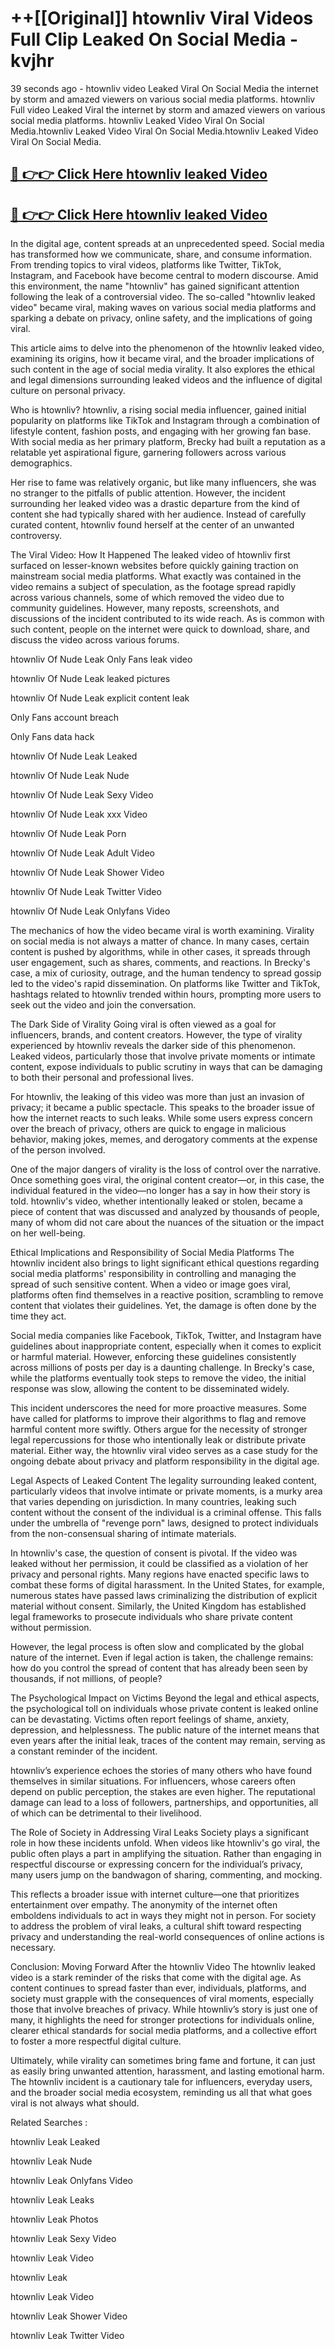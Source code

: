 # ++[[Original]] htownliv Viral Videos Full Clip Leaked On Social Media - kvjhr<br>

39 seconds ago - htownliv video Leaked Viral On Social Media the internet by storm and amazed viewers on various social media platforms.
htownliv Full video Leaked Viral the internet by storm and amazed viewers on various social media platforms. htownliv Leaked Video Viral On Social Media.htownliv Leaked Video Viral On Social Media.htownliv Leaked Video Viral On Social Media.<br>


## [🔴 👉👉 Click Here htownliv leaked Video ](https://onlyclips.site?title=htownliv&ref=git)

## [🔴 👉👉 Click Here htownliv leaked Video ](https://onlyclips.site?title=htownliv&ref=git)

In the digital age, content spreads at an unprecedented speed. Social media has transformed how we communicate, share, and consume information. From trending topics to viral videos, platforms like Twitter, TikTok, Instagram, and Facebook have become central to modern discourse. Amid this environment, the name "htownliv" has gained significant attention following the leak of a controversial video. The so-called "htownliv leaked video" became viral, making waves on various social media platforms and sparking a debate on privacy, online safety, and the implications of going viral.

This article aims to delve into the phenomenon of the htownliv leaked video, examining its origins, how it became viral, and the broader implications of such content in the age of social media virality. It also explores the ethical and legal dimensions surrounding leaked videos and the influence of digital culture on personal privacy.

Who is htownliv?
htownliv, a rising social media influencer, gained initial popularity on platforms like TikTok and Instagram through a combination of lifestyle content, fashion posts, and engaging with her growing fan base. With social media as her primary platform, Brecky had built a reputation as a relatable yet aspirational figure, garnering followers across various demographics.

Her rise to fame was relatively organic, but like many influencers, she was no stranger to the pitfalls of public attention. However, the incident surrounding her leaked video was a drastic departure from the kind of content she had typically shared with her audience. Instead of carefully curated content, htownliv found herself at the center of an unwanted controversy.

The Viral Video: How It Happened
The leaked video of htownliv first surfaced on lesser-known websites before quickly gaining traction on mainstream social media platforms. What exactly was contained in the video remains a subject of speculation, as the footage spread rapidly across various channels, some of which removed the video due to community guidelines. However, many reposts, screenshots, and discussions of the incident contributed to its wide reach. As is common with such content, people on the internet were quick to download, share, and discuss the video across various forums.

htownliv Of Nude Leak Only Fans leak video

htownliv Of Nude Leak leaked pictures

htownliv Of Nude Leak explicit content leak

Only Fans account breach

Only Fans data hack

htownliv Of Nude Leak Leaked

htownliv Of Nude Leak Nude

htownliv Of Nude Leak Sexy Video

htownliv Of Nude Leak xxx Video

htownliv Of Nude Leak Porn

htownliv Of Nude Leak Adult Video

htownliv Of Nude Leak Shower Video

htownliv Of Nude Leak Twitter Video

htownliv Of Nude Leak Onlyfans Video

The mechanics of how the video became viral is worth examining. Virality on social media is not always a matter of chance. In many cases, certain content is pushed by algorithms, while in other cases, it spreads through user engagement, such as shares, comments, and reactions. In Brecky's case, a mix of curiosity, outrage, and the human tendency to spread gossip led to the video's rapid dissemination. On platforms like Twitter and TikTok, hashtags related to htownliv trended within hours, prompting more users to seek out the video and join the conversation.

The Dark Side of Virality
Going viral is often viewed as a goal for influencers, brands, and content creators. However, the type of virality experienced by htownliv reveals the darker side of this phenomenon. Leaked videos, particularly those that involve private moments or intimate content, expose individuals to public scrutiny in ways that can be damaging to both their personal and professional lives.

For htownliv, the leaking of this video was more than just an invasion of privacy; it became a public spectacle. This speaks to the broader issue of how the internet reacts to such leaks. While some users express concern over the breach of privacy, others are quick to engage in malicious behavior, making jokes, memes, and derogatory comments at the expense of the person involved.

One of the major dangers of virality is the loss of control over the narrative. Once something goes viral, the original content creator—or, in this case, the individual featured in the video—no longer has a say in how their story is told. htownliv's video, whether intentionally leaked or stolen, became a piece of content that was discussed and analyzed by thousands of people, many of whom did not care about the nuances of the situation or the impact on her well-being.

Ethical Implications and Responsibility of Social Media Platforms
The htownliv incident also brings to light significant ethical questions regarding social media platforms' responsibility in controlling and managing the spread of such sensitive content. When a video or image goes viral, platforms often find themselves in a reactive position, scrambling to remove content that violates their guidelines. Yet, the damage is often done by the time they act.

Social media companies like Facebook, TikTok, Twitter, and Instagram have guidelines about inappropriate content, especially when it comes to explicit or harmful material. However, enforcing these guidelines consistently across millions of posts per day is a daunting challenge. In Brecky's case, while the platforms eventually took steps to remove the video, the initial response was slow, allowing the content to be disseminated widely.

This incident underscores the need for more proactive measures. Some have called for platforms to improve their algorithms to flag and remove harmful content more swiftly. Others argue for the necessity of stronger legal repercussions for those who intentionally leak or distribute private material. Either way, the htownliv viral video serves as a case study for the ongoing debate about privacy and platform responsibility in the digital age.

Legal Aspects of Leaked Content
The legality surrounding leaked content, particularly videos that involve intimate or private moments, is a murky area that varies depending on jurisdiction. In many countries, leaking such content without the consent of the individual is a criminal offense. This falls under the umbrella of "revenge porn" laws, designed to protect individuals from the non-consensual sharing of intimate materials.

In htownliv's case, the question of consent is pivotal. If the video was leaked without her permission, it could be classified as a violation of her privacy and personal rights. Many regions have enacted specific laws to combat these forms of digital harassment. In the United States, for example, numerous states have passed laws criminalizing the distribution of explicit material without consent. Similarly, the United Kingdom has established legal frameworks to prosecute individuals who share private content without permission.

However, the legal process is often slow and complicated by the global nature of the internet. Even if legal action is taken, the challenge remains: how do you control the spread of content that has already been seen by thousands, if not millions, of people?

The Psychological Impact on Victims
Beyond the legal and ethical aspects, the psychological toll on individuals whose private content is leaked online can be devastating. Victims often report feelings of shame, anxiety, depression, and helplessness. The public nature of the internet means that even years after the initial leak, traces of the content may remain, serving as a constant reminder of the incident.

htownliv’s experience echoes the stories of many others who have found themselves in similar situations. For influencers, whose careers often depend on public perception, the stakes are even higher. The reputational damage can lead to a loss of followers, partnerships, and opportunities, all of which can be detrimental to their livelihood.

The Role of Society in Addressing Viral Leaks
Society plays a significant role in how these incidents unfold. When videos like htownliv's go viral, the public often plays a part in amplifying the situation. Rather than engaging in respectful discourse or expressing concern for the individual’s privacy, many users jump on the bandwagon of sharing, commenting, and mocking.

This reflects a broader issue with internet culture—one that prioritizes entertainment over empathy. The anonymity of the internet often emboldens individuals to act in ways they might not in person. For society to address the problem of viral leaks, a cultural shift toward respecting privacy and understanding the real-world consequences of online actions is necessary.

Conclusion: Moving Forward After the htownliv Video
The htownliv leaked video is a stark reminder of the risks that come with the digital age. As content continues to spread faster than ever, individuals, platforms, and society must grapple with the consequences of viral moments, especially those that involve breaches of privacy. While htownliv’s story is just one of many, it highlights the need for stronger protections for individuals online, clearer ethical standards for social media platforms, and a collective effort to foster a more respectful digital culture.

Ultimately, while virality can sometimes bring fame and fortune, it can just as easily bring unwanted attention, harassment, and lasting emotional harm. The htownliv incident is a cautionary tale for influencers, everyday users, and the broader social media ecosystem, reminding us all that what goes viral is not always what should.

Related Searches :

htownliv Leak Leaked

htownliv Leak Nude

htownliv Leak Onlyfans Video

htownliv Leak Leaks

htownliv Leak Photos

htownliv Leak Sexy Video

htownliv Leak Video

htownliv Leak

htownliv Leak Video

htownliv Leak Shower Video

htownliv Leak Twitter Video

